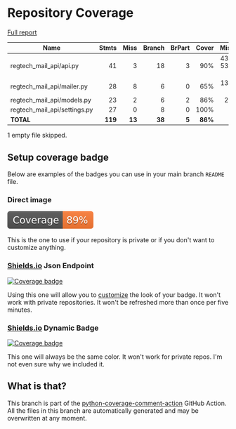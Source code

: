 # Repository Coverage

[Full report](https://htmlpreview.github.io/?https://github.com/cfpb/regtech-mail-api/blob/python-coverage-comment-action-data/htmlcov/index.html)

| Name                           |    Stmts |     Miss |   Branch |   BrPart |   Cover |   Missing |
|------------------------------- | -------: | -------: | -------: | -------: | ------: | --------: |
| regtech\_mail\_api/api.py      |       41 |        3 |       18 |        3 |     90% |43, 52-53, 74->exit |
| regtech\_mail\_api/mailer.py   |       28 |        8 |        6 |        0 |     65% | 13, 29-38 |
| regtech\_mail\_api/models.py   |       23 |        2 |        6 |        2 |     86% |    23, 26 |
| regtech\_mail\_api/settings.py |       27 |        0 |        8 |        0 |    100% |           |
|                      **TOTAL** |  **119** |   **13** |   **38** |    **5** | **86%** |           |

1 empty file skipped.


## Setup coverage badge

Below are examples of the badges you can use in your main branch `README` file.

### Direct image

[![Coverage badge](https://raw.githubusercontent.com/cfpb/regtech-mail-api/python-coverage-comment-action-data/badge.svg)](https://htmlpreview.github.io/?https://github.com/cfpb/regtech-mail-api/blob/python-coverage-comment-action-data/htmlcov/index.html)

This is the one to use if your repository is private or if you don't want to customize anything.

### [Shields.io](https://shields.io) Json Endpoint

[![Coverage badge](https://img.shields.io/endpoint?url=https://raw.githubusercontent.com/cfpb/regtech-mail-api/python-coverage-comment-action-data/endpoint.json)](https://htmlpreview.github.io/?https://github.com/cfpb/regtech-mail-api/blob/python-coverage-comment-action-data/htmlcov/index.html)

Using this one will allow you to [customize](https://shields.io/endpoint) the look of your badge.
It won't work with private repositories. It won't be refreshed more than once per five minutes.

### [Shields.io](https://shields.io) Dynamic Badge

[![Coverage badge](https://img.shields.io/badge/dynamic/json?color=brightgreen&label=coverage&query=%24.message&url=https%3A%2F%2Fraw.githubusercontent.com%2Fcfpb%2Fregtech-mail-api%2Fpython-coverage-comment-action-data%2Fendpoint.json)](https://htmlpreview.github.io/?https://github.com/cfpb/regtech-mail-api/blob/python-coverage-comment-action-data/htmlcov/index.html)

This one will always be the same color. It won't work for private repos. I'm not even sure why we included it.

## What is that?

This branch is part of the
[python-coverage-comment-action](https://github.com/marketplace/actions/python-coverage-comment)
GitHub Action. All the files in this branch are automatically generated and may be
overwritten at any moment.